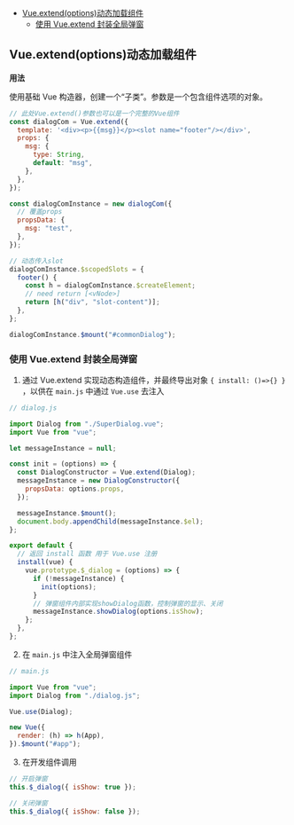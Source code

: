 <!--
 * @Date: 2021-08-02 10:03:31
 * @LastEditors: wenfujie
 * @LastEditTime: 2021-09-14 15:26:29
-->

- [Vue.extend(options)动态加载组件](#vueextendoptions动态加载组件)
  - [使用 Vue.extend 封装全局弹窗](#使用-vueextend-封装全局弹窗)

## Vue.extend(options)动态加载组件

**用法**

使用基础 Vue 构造器，创建一个“子类”。参数是一个包含组件选项的对象。

```js
// 此处Vue.extend()参数也可以是一个完整的Vue组件
const dialogCom = Vue.extend({
  template: '<div><p>{{msg}}</p><slot name="footer"/></div>',
  props: {
    msg: {
      type: String,
      default: "msg",
    },
  },
});

const dialogComInstance = new dialogCom({
  // 覆盖props
  propsData: {
    msg: "test",
  },
});

// 动态传入slot
dialogComInstance.$scopedSlots = {
  footer() {
    const h = dialogComInstance.$createElement;
    // need return [<vNode>]
    return [h("div", "slot-content")];
  },
};

dialogComInstance.$mount("#commonDialog");
```

### 使用 Vue.extend 封装全局弹窗

1. 通过 Vue.extend 实现动态构造组件，并最终导出对象 `{ install: ()=>{} }` ，以供在 `main.js` 中通过 `Vue.use` 去注入

```js
// dialog.js

import Dialog from "./SuperDialog.vue";
import Vue from "vue";

let messageInstance = null;

const init = (options) => {
  const DialogConstructor = Vue.extend(Dialog);
  messageInstance = new DialogConstructor({
    propsData: options.props,
  });

  messageInstance.$mount();
  document.body.appendChild(messageInstance.$el);
};

export default {
  // 返回 install 函数 用于 Vue.use 注册
  install(vue) {
    vue.prototype.$_dialog = (options) => {
      if (!messageInstance) {
        init(options);
      }
      // 弹窗组件内部实现showDialog函数，控制弹窗的显示、关闭
      messageInstance.showDialog(options.isShow);
    };
  },
};
```

2. 在 `main.js` 中注入全局弹窗组件

```js
// main.js

import Vue from "vue";
import Dialog from "./dialog.js";

Vue.use(Dialog);

new Vue({
  render: (h) => h(App),
}).$mount("#app");
```

3. 在开发组件调用

```js
// 开启弹窗
this.$_dialog({ isShow: true });

// 关闭弹窗
this.$_dialog({ isShow: false });
```
